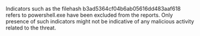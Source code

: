 Indicators such as the filehash b3ad5364cf04b6ab05616dd483aaf618 refers to powershell.exe have been excluded from the reports. Only presence of such indicators might not be indicative of any malicious activity related to the threat.

